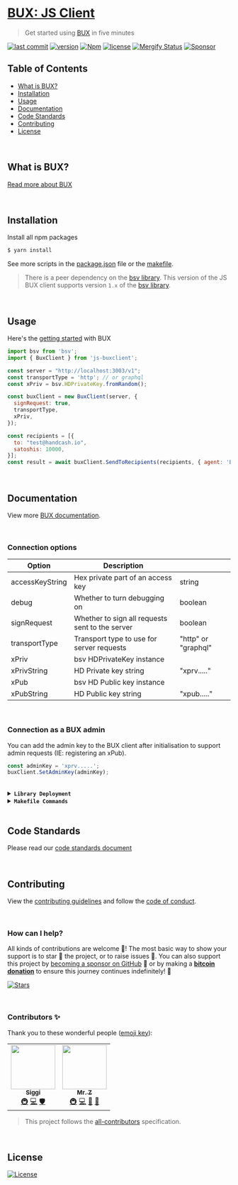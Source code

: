 # [BUX: JS Client](https://www.npmjs.com/package/@buxorg/js-buxclient)
> Get started using [BUX](https://getbux.io) in five minutes

[![last commit](https://img.shields.io/github/last-commit/BuxOrg/js-buxclient.svg?style=flat&v=2)](https://github.com/BuxOrg/js-buxclient/commits/master)
[![version](https://img.shields.io/github/release-pre/BuxOrg/js-buxclient.svg?style=flat&v=2)](https://github.com/BuxOrg/js-buxclient/releases)
[![Npm](https://img.shields.io/npm/v/@buxorg/js-buxclient?style=flat&v=2)](https://www.npmjs.com/package/@buxorg/js-buxclient)
[![license](https://img.shields.io/badge/license-Open%20BSV-brightgreen.svg?style=flat&v=2)](/LICENSE)
[![Mergify Status](https://img.shields.io/endpoint.svg?url=https://api.mergify.com/v1/badges/BuxOrg/js-buxclient&style=flat&v=2)](https://mergify.io)
[![Sponsor](https://img.shields.io/badge/sponsor-BuxOrg-181717.svg?logo=github&style=flat&v=2)](https://github.com/sponsors/BuxOrg)

## Table of Contents
- [What is BUX?](#what-is-bux)
- [Installation](#installation)
- [Usage](#usage)
- [Documentation](#documentation)
- [Code Standards](#code-standards)
- [Contributing](#contributing)
- [License](#license)

<br />

## What is BUX?
[Read more about BUX](https://getbux.io)

<br />

## Installation

Install all npm packages
```bash
$ yarn install
```

See more scripts in the [package.json](package.json) file or the [makefile](Makefile).

> There is a peer dependency on the [bsv library](https://github.com/moneybutton/bsv/tree/bsv-legacy).
> This version of the JS BUX client supports version `1.x` of the [bsv library](https://github.com/moneybutton/bsv/tree/bsv-legacy).

<br />

## Usage
Here's the [getting started](https://getbux.io) with BUX

```javascript
import bsv from 'bsv';
import { BuxClient } from 'js-buxclient';

const server = "http://localhost:3003/v1";
const transportType = 'http'; // or graphql
const xPriv = bsv.HDPrivateKey.fromRandom();

const buxClient = new BuxClient(server, {
  signRequest: true,
  transportType,
  xPriv,
});

const recipients = [{
  to: "test@handcash.io",
  satoshis: 10000,
}];
const result = await buxClient.SendToRecipients(recipients, { agent: 'Bux test' })
```

<br />

## Documentation
View more [BUX documentation](https://getbux.io).

<br />

### Connection options

| Option          |  Description                                    |                     |
|-----------------|-------------------------------------------------|---------------------|
| accessKeyString | Hex private part of an access key               | string              |
| debug           | Whether to turn debugging on                    | boolean             |
| signRequest     | Whether to sign all requests sent to the server | boolean             |
| transportType   | Transport type to use for server requests       | "http" or "graphql" |
| xPriv           | bsv HDPrivateKey instance                       |                     |
| xPrivString     | HD Private key string                           | "xprv....."         |
| xPub            | bsv HD Public key instance                      |                     |
| xPubString      | HD Public key string                            | "xpub....."         |

<br />

### Connection as a BUX admin

You can add the admin key to the BUX client after initialisation to support admin requests (IE: registering an xPub).

```javascript
const adminKey = 'xprv.....';
buxClient.SetAdminKey(adminKey);
```

<br />

<details>
<summary><strong><code>Library Deployment</code></strong></summary>
<br/>

Releases are automatically created when you create a new [git tag](https://git-scm.com/book/en/v2/Git-Basics-Tagging)!

If you want to manually make releases, please install GoReleaser:

[goreleaser](https://github.com/goreleaser/goreleaser) for easy binary or library deployment to Github and can be installed:
- **using make:** `make install-releaser`
- **using brew:** `brew install goreleaser`

The [.goreleaser.yml](.goreleaser.yml) file is used to configure [goreleaser](https://github.com/goreleaser/goreleaser).

<br/>

### Automatic Releases on Tag Creation (recommended)
Automatic releases via [Github Actions](.github/workflows/release.yml) from creating a new tag:
```shell
make tag version=1.2.3
```

<br/>

### Manual Releases (optional)
Use `make release-snap` to create a snapshot version of the release, and finally `make release` to ship to production (manually).

<br/>

</details>

<details>
<summary><strong><code>Makefile Commands</code></strong></summary>
<br/>

View all `makefile` commands
```shell script
make help
```

List of all current commands:
```text
audit                         Checks for vulnerabilities in dependencies
clean                         Remove previous builds and any test cache data
help                          Show this help message
install                       Installs the dependencies for the package
install-all-contributors      Installs all contributors locally
outdated                      Checks for outdated packages via npm
publish                       Will publish the version to npm
release                       Full production release (creates release in Github)
release                       Run after releasing - deploy to npm
release-snap                  Test the full release (build binaries)
release-test                  Full production test release (everything except deploy)
replace-version               Replaces the version in HTML/JS (pre-deploy)
tag                           Generate a new tag and push (tag version=0.0.0)
tag-remove                    Remove a tag if found (tag-remove version=0.0.0)
tag-update                    Update an existing tag to current commit (tag-update version=0.0.0)
test                          Will run unit tests
update-contributors           Regenerates the contributors html/list
```
</details>

<br />

## Code Standards
Please read our [code standards document](.github/CODE_STANDARDS.md)

<br />

## Contributing
View the [contributing guidelines](.github/CONTRIBUTING.md) and follow the [code of conduct](.github/CODE_OF_CONDUCT.md).

<br/>

### How can I help?
All kinds of contributions are welcome :raised_hands:!
The most basic way to show your support is to star :star2: the project, or to raise issues :speech_balloon:.
You can also support this project by [becoming a sponsor on GitHub](https://github.com/sponsors/BuxOrg) :clap:
or by making a [**bitcoin donation**](https://getbux.io/#sponsor?utm_source=github&utm_medium=sponsor-link&utm_campaign=js-buxclient&utm_term=js-buxclient&utm_content=js-buxclient) to ensure this journey continues indefinitely! :rocket:

[![Stars](https://img.shields.io/github/stars/BuxOrg/js-buxclient?label=Please%20like%20us&style=social&v=2)](https://github.com/BuxOrg/js-buxclient/stargazers)

<br/>

### Contributors ✨
Thank you to these wonderful people ([emoji key](https://allcontributors.org/docs/en/emoji-key)):

<!-- ALL-CONTRIBUTORS-LIST:START - Do not remove or modify this section -->
<!-- prettier-ignore-start -->
<!-- markdownlint-disable -->
<table>
  <tr>
    <td align="center"><a href="https://github.com/icellan"><img src="https://avatars.githubusercontent.com/u/4411176?v=4?s=100" width="100px;" alt=""/><br /><sub><b>Siggi</b></sub></a><br /><a href="#infra-icellan" title="Infrastructure (Hosting, Build-Tools, etc)">🚇</a> <a href="https://github.com/BuxOrg/js-buxclient/commits?author=icellan" title="Code">💻</a> <a href="#security-icellan" title="Security">🛡️</a></td>
    <td align="center"><a href="https://mrz1818.com"><img src="https://avatars.githubusercontent.com/u/3743002?v=4?s=100" width="100px;" alt=""/><br /><sub><b>Mr. Z</b></sub></a><br /><a href="#infra-mrz1836" title="Infrastructure (Hosting, Build-Tools, etc)">🚇</a> <a href="https://github.com/BuxOrg/js-buxclient/commits?author=mrz1836" title="Code">💻</a> <a href="#maintenance-mrz1836" title="Maintenance">🚧</a> <a href="#business-mrz1836" title="Business development">💼</a></td>
  </tr>
</table>

<!-- markdownlint-restore -->
<!-- prettier-ignore-end -->

<!-- ALL-CONTRIBUTORS-LIST:END -->

> This project follows the [all-contributors](https://github.com/all-contributors/all-contributors) specification.


<br />

## License
[![License](https://img.shields.io/badge/license-Open%20BSV-brightgreen.svg?style=flat&v=2)](/LICENSE)
